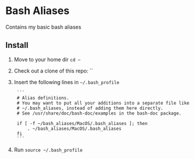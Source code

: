 Bash Aliases
============

Contains my basic bash aliases

## Install

1. Move to your home dir `cd ~`
2. Check out a clone of this repo: ``
3. Insert the following lines in `~/.bash_profile`

        ```
        # Alias definitions.
        # You may want to put all your additions into a separate file like
        # ~/.bash_aliases, instead of adding them here directly.
        # See /usr/share/doc/bash-doc/examples in the bash-doc package.
        
        if [ -f ~/bash_aliases/MacOS/.bash_aliases ]; then
            . ~/bash_aliases/MacOS/.bash_aliases
        fi
        ```

4. Run `source ~/.bash_profile`
